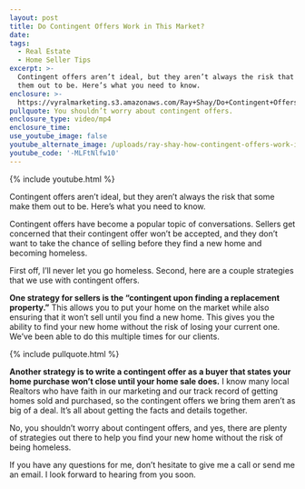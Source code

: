 ```yaml
---
layout: post
title: Do Contingent Offers Work in This Market?
date:
tags:
  - Real Estate
  - Home Seller Tips
excerpt: >-
  Contingent offers aren’t ideal, but they aren’t always the risk that some make
  them out to be. Here’s what you need to know.
enclosure: >-
  https://vyralmarketing.s3.amazonaws.com/Ray+Shay/Do+Contingent+Offers+Work+in+This+Market_.mp4
pullquote: You shouldn’t worry about contingent offers.
enclosure_type: video/mp4
enclosure_time:
use_youtube_image: false
youtube_alternate_image: /uploads/ray-shay-how-contingent-offers-work-in-this-market-youtube-.jpg
youtube_code: '-MLFtNlfw10'
---
```


{% include youtube.html %}

Contingent offers aren’t ideal, but they aren’t always the risk that some make them out to be. Here’s what you need to know.

Contingent offers have become a popular topic of conversations. Sellers get concerned that their contingent offer won’t be accepted, and they don’t want to take the chance of selling before they find a new home and becoming homeless.

First off, I’ll never let you go homeless. Second, here are a couple strategies that we use with contingent offers.

**One strategy for sellers is the “contingent upon finding a replacement property.”** This allows you to put your home on the market while also ensuring that it won’t sell until you find a new home. This gives you the ability to find your new home without the risk of losing your current one. We’ve been able to do this multiple times for our clients.

{% include pullquote.html %}

**Another strategy is to write a contingent offer as a buyer that states your home purchase won’t close until your home sale does.** I know many local Realtors who have faith in our marketing and our track record of getting homes sold and purchased, so the contingent offers we bring them aren’t as big of a deal. It’s all about getting the facts and details together.&nbsp;

No, you shouldn’t worry about contingent offers, and yes, there are plenty of strategies out there to help you find your new home without the risk of being homeless.&nbsp;

If you have any questions for me, don’t hesitate to give me a call or send me an email. I look forward to hearing from you soon.